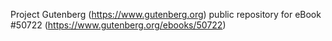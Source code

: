 Project Gutenberg (https://www.gutenberg.org) public repository for
eBook #50722 (https://www.gutenberg.org/ebooks/50722)
